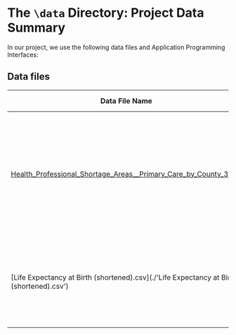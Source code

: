 # The `\data` Directory: Project Data Summary 

In our project, we use the following data files and Application Programming Interfaces:

## Data files
|Data File Name | Brief Description|
|---------------| -----------------|
|[Health_Professional_Shortage_Areas__Primary_Care_by_County_3.csv](./Health_Professional_Shortage_Areas__Primary_Care_by_County_3.csv) | This file contains the shortage status of primary care providers county by county across the nation. (See report for details.)
|[Life Expectancy at Birth (shortened).csv](./'Life Expectancy at Birth (shortened).csv') | This file contains the life expectancy at birth of each county. (See the report for details.)



